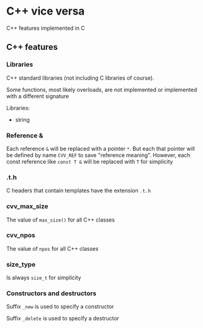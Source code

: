 # C++ vice versa

C++ features implemented in C

## C++ features

### Libraries

C++ standard libraries (not including C libraries of course).

Some functions, most likely overloads, are not implemented or implemented with a different signature

Libraries:
 * string

### Reference &

Each reference `&` will be replaced with a pointer `*`.
But each that pointer will be defined by name `CVV_REF` to save "reference meaning".
However, each const reference like `const T &` will be replaced with `T` for simplicity

### .t.h

C headers that contain templates have the extension `.t.h`

### cvv_max_size

The value of `max_size()` for all C++ classes

### cvv_npos

The value of `npos` for all C++ classes

### size_type

Is always `size_t` for simplicity

### Constructors and destructors

Suffix `_new` is used to specify a constructor

Suffix `_delete` is used to specify a destructor
